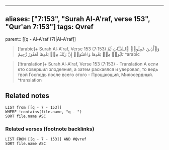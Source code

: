 
---
aliases: ["7:153", "Surah Al-A'raf, verse 153", "Qur'an 7:153"]
tags: Qvref
---

parent:: [[q - Al-A'raf (7)|Al-A'raf]]

> [!arabic]+ Surah Al-A'raf, Verse 153 (7:153)
> <span class="quran-arabic">وَٱلَّذِينَ عَمِلُوا۟ ٱلسَّيِّـَٔاتِ ثُمَّ تَابُوا۟ مِنۢ بَعْدِهَا وَءَامَنُوٓا۟ إِنَّ رَبَّكَ مِنۢ بَعْدِهَا لَغَفُورٌ رَّحِيمٌ</span>
^arabic

> [!translation]+ Surah Al-A'raf, Verse 153 (7:153) - Translation
> А если кто совершил злодеяния, а затем раскаялся и уверовал, то ведь твой Господь после всего этого - Прощающий, Милосердный.
^translation



## Related notes
```dataview
LIST from [[q - 7 - 153]]
WHERE !contains(file.name, "q - ")
SORT file.name ASC
```

### Related verses (footnote backlinks)
```dataview
LIST FROM [[q - 7 - 153]] AND #Qvref
SORT file.name ASC
```

